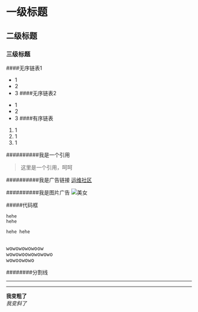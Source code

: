 # 一级标题
## 二级标题
### 三级标题

####无序链表1
* 1
* 2
* 3
####无序链表2
- 1
- 2  
- 3
####有序链表
1. 1
2. 1
3. 1

##########我是一个引用
> 这里是一个引用，呵呵


##########我是广告链接
[运维社区](http://www.baidu.com)

##########我是图片广告
![美女](http://h.hiphotos.baidu.com/image/pic/item/e850352ac65c103894f463dcb0119313b07e8922.jpg)


#####代码框

	hehe
    hehe

`
    hehe
    hehe
`

<pre>

wowowowowoow
wowowoowowowowo
wowoowowo
</pre>


########分割线

***
---
**我变粗了**   
*我变斜了*



